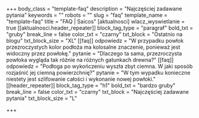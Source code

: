 +++
body_class = "template-faq"
description = "Najczęściej zadawane pytania"
keywords = ""
robots = ""
slug = "faq"
template_name = "template-faq"
title = "FAQ | Saicos"
[aktualnosci]
wlacz_wyswietlanie = true
[[aktualnosci.header_repeater]]
block_tag_type = "paragraf"
bold_txt = "gruby"
break_line = false
color_txt = "czarny"
txt_block = "Ostatnio na blogu"
txt_block_size = "XL"
[[faq]]
odpowiedz = "W przypadku powłok przezroczystych kolor podłoża ma kolosalne znaczenie, ponieważ jest widoczny przez powłokę."
pytanie = "Dlaczego ta sama, przezroczysta powłoka wygląda tak różnie na różnych gatunkach drewna?"
[[faq]]
odpowiedz = "Podłoga po wykończeniu wyszła zbyt ciemna. W jaki sposób rozjaśnić jej ciemną powierzchnię?"
pytanie = "W tym wypadku konieczne niestety jest szlifowanie całości i wykonanie nowej powłoki."
[[header_repeater]]
block_tag_type = "h1"
bold_txt = "bardzo gruby"
break_line = false
color_txt = "czarny"
txt_block = "Najczęściej zadawane pytania"
txt_block_size = "L"

+++
